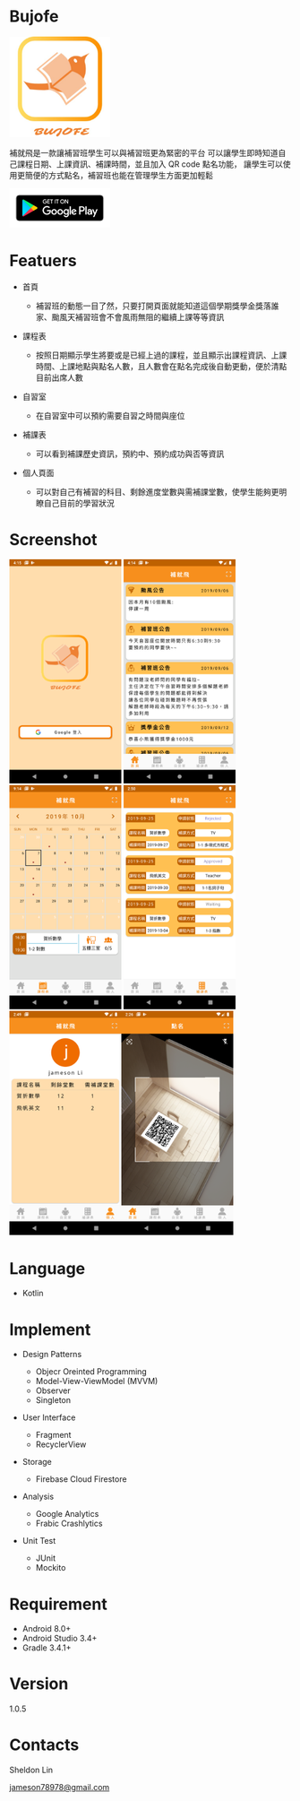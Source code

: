 # Bujofe

<img src="https://github.com/SheldoorLin/Bujofe/blob/master/screenshot/logo_512_512.jpg" width="180">

補就飛是一款讓補習班學生可以與補習班更為緊密的平台
可以讓學生即時知道自己課程日期、上課資訊、補課時間，並且加入 QR code 點名功能，
讓學生可以使用更簡便的方式點名，補習班也能在管理學生方面更加輕鬆

[<img src="https://github.com/SheldoorLin/Bujofe/blob/master/screenshot/google-play-badge.png" width="180">](https://play.google.com/store/apps/details?id=com.sheldon.bujofe)

# Featuers
- 首頁
  - 補習班的動態一目了然，只要打開頁面就能知道這個學期獎學金獎落誰家、颱風天補習班會不會風雨無阻的繼續上課等等資訊

- 課程表
  - 按照日期顯示學生將要或是已經上過的課程，並且顯示出課程資訊、上課時間、上課地點與點名人數，且人數會在點名完成後自動更動，便於清點目前出席人數

- 自習室
  - 在自習室中可以預約需要自習之時間與座位

- 補課表
  - 可以看到補課歷史資訊，預約中、預約成功與否等資訊

- 個人頁面
  - 可以對自己有補習的科目、剩餘進度堂數與需補課堂數，使學生能夠更明瞭自己目前的學習狀況

# Screenshot
<img src="https://github.com/SheldoorLin/Bujofe/blob/master/screenshot/Bujofe_login.png" width="200" >   <img src="https://github.com/SheldoorLin/Bujofe/blob/master/screenshot/Bujofe_Home_page.png" width="200" >   <img src="https://github.com/SheldoorLin/Bujofe/blob/master/screenshot/Bujofe_schedule.png" width="200" >   <img src="https://github.com/SheldoorLin/Bujofe/blob/master/screenshot/Bujofe_reclassInformation.png" width="200" ><img src="https://github.com/SheldoorLin/Bujofe/blob/master/screenshot/Bujofe_profile.png" width="200" ><img src="https://github.com/SheldoorLin/Bujofe/blob/master/screenshot/Bujofe_QRcode.png" width="200" >

#	Language
- Kotlin

# Implement
  - Design Patterns
    - Objecr Oreinted Programming
    - Model-View-ViewModel (MVVM)
    - Observer
    - Singleton

  - User Interface
    - Fragment
    - RecyclerView

  - Storage
    - Firebase Cloud Firestore
    
  - Analysis
    - Google Analytics 	
    - Frabic Crashlytics

  - Unit Test
    - JUnit
    - Mockito

# Requirement
- Android 8.0+
- Android Studio 3.4+
- Gradle 3.4.1+

# Version
1.0.5

# Contacts
Sheldon Lin

jameson78978@gmail.com
